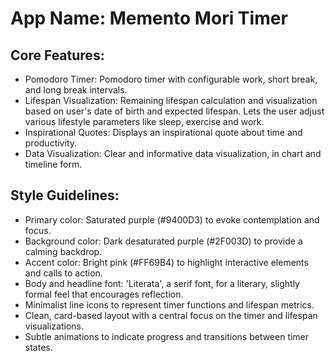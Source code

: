 # **App Name**: Memento Mori Timer

## Core Features:

- Pomodoro Timer: Pomodoro timer with configurable work, short break, and long break intervals.
- Lifespan Visualization: Remaining lifespan calculation and visualization based on user's date of birth and expected lifespan. Lets the user adjust various lifestyle parameters like sleep, exercise and work.
- Inspirational Quotes: Displays an inspirational quote about time and productivity.
- Data Visualization: Clear and informative data visualization, in chart and timeline form.

## Style Guidelines:

- Primary color: Saturated purple (#9400D3) to evoke contemplation and focus. 
- Background color: Dark desaturated purple (#2F003D) to provide a calming backdrop. 
- Accent color: Bright pink (#FF69B4) to highlight interactive elements and calls to action.
- Body and headline font: 'Literata', a serif font, for a literary, slightly formal feel that encourages reflection.
- Minimalist line icons to represent timer functions and lifespan metrics.
- Clean, card-based layout with a central focus on the timer and lifespan visualizations.
- Subtle animations to indicate progress and transitions between timer states.